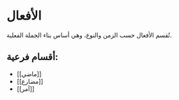# الأفعال

تُقسم الأفعال حسب الزمن والنوع، وهي أساس بناء الجملة الفعلية.

## أقسام فرعية:

- [[ماضي]]
- [[مضارع]]
- [[أمر]]
